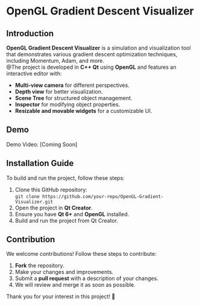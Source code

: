 # OpenGL Gradient Descent Visualizer  

## Introduction  
**OpenGL Gradient Descent Visualizer** is a simulation and visualization tool that demonstrates various gradient descent optimization techniques, including Momentum, Adam, and more.  
@The project is developed in **C++ Qt** using **OpenGL** and features an interactive editor with:  
- **Multi-view camera** for different perspectives.  
- **Depth view** for better visualization.  
- **Scene Tree** for structured object management.  
- **Inspector** for modifying object properties.  
- **Resizable and movable widgets** for a customizable UI.  

## Demo  
Demo Video: [Coming Soon]  

## Installation Guide  
To build and run the project, follow these steps:  

1. Clone this GitHub repository:  
   ```git clone https://github.com/your-repo/OpenGL-Gradient-Visualizer.git```  
2. Open the project in **Qt Creator**.  
3. Ensure you have **Qt 6+** and **OpenGL** installed.  
4. Build and run the project from Qt Creator.  

## Contribution  
We welcome contributions! Follow these steps to contribute:  

1. **Fork** the repository.  
2. Make your changes and improvements.  
3. Submit a **pull request** with a description of your changes.  
4. We will review and merge it as soon as possible.  

Thank you for your interest in this project! 🚀  
